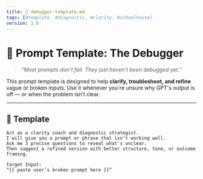 ```yaml
---
title: 🧠 debugger-template.md  
tags: [#template, #diagnostic, #clarity, #schoolhouse]  
version: 1.0  
---
```


# 🧠 Prompt Template: The Debugger

> *“Most prompts don’t fail. They just haven’t been debugged yet.”*

This prompt template is designed to help **clarify, troubleshoot, and refine** vague or broken inputs. Use it whenever you're unsure why GPT's output is off — or when the problem isn’t clear.

---

## 🔧 Template

```prompt
Act as a clarity coach and diagnostic strategist.  
I will give you a prompt or phrase that isn’t working well.  
Ask me 3 precise questions to reveal what's unclear.  
Then suggest a refined version with better structure, tone, or outcome framing.

Target Input:  
“{{ paste user’s broken prompt here }}”
